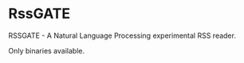 RssGATE
=======

RSSGATE - A Natural Language Processing experimental RSS reader.

Only binaries available.
